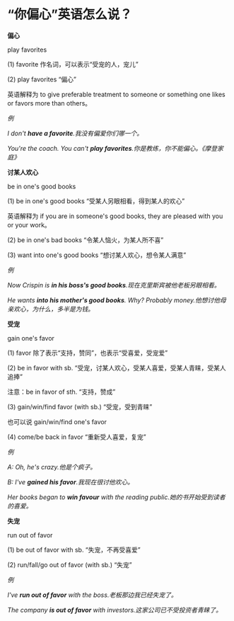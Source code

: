 # “你偏心”英语怎么说？

**偏心**

play favorites

(1) favorite 作名词，可以表示“受宠的人，宠儿”

(2) play favorites “偏心”

英语解释为 to give preferable treatment to someone or something one likes or favors more than others。

_例_

_I don't **have a favorite**.我没有偏爱你们哪一个。_

_You're the coach. You can't **play favorites**.你是教练，你不能偏心。《摩登家庭》_

**讨某人欢心**

be in one's good books

(1) be in one's good books “受某人另眼相看，得到某人的欢心”

英语解释为 if you are in someone's good books, they are pleased with you or your work。

(2) be in one's bad books “令某人恼火，为某人所不喜”

(3) want into one's good books “想讨某人欢心，想令某人满意”

_例_

_Now Crispin is **in his boss's good books**.现在克里斯宾被他老板另眼相看。_

_He wants **into his mother's good books**. Why? Probably money.他想讨他母亲欢心，为什么，多半是为钱。_

**受宠**

gain one's favor

(1) favor 除了表示“支持，赞同”，也表示“受喜爱，受宠爱”

(2) be in favor with sb. “受宠，讨某人欢心，受某人喜爱，受某人青睐，受某人追捧”

注意：be in favor of sth. “支持，赞成”

(3) gain/win/find favor (with sb.) “受宠，受到青睐”

也可以说 gain/win/find one's favor

(4) come/be back in favor “重新受人喜爱，复宠”

_例_

_A: Oh, he's crazy.他是个疯子。_

_B: I've **gained his favor**.我现在很讨他欢心。_

_Her books began to **win favour** with the reading public.她的书开始受到读者的喜爱。_

**失宠**

run out of favor

(1) be out of favor with sb. “失宠，不再受喜爱”

(2) run/fall/go out of favor (with sb.) “失宠”

_例_

_I've **run out of favor** with the boss.老板那边我已经失宠了。_

_The company **is out of favor** with investors.这家公司已不受投资者青睐了。_
